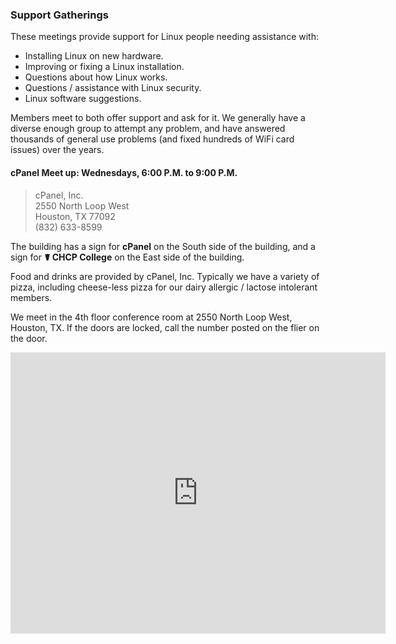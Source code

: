 ### Support Gatherings

These meetings provide support for Linux people needing assistance with:

* Installing Linux on new hardware.
* Improving or fixing a Linux installation.
* Questions about how Linux works.
* Questions / assistance with Linux security.
* Linux software suggestions.

Members meet to both offer support and ask for it.  We generally have a diverse
enough group to attempt any problem, and have answered thousands of general use
problems (and fixed hundreds of WiFi card issues) over the years.

#### cPanel Meet up: Wednesdays, 6:00 P.M. to 9:00 P.M.

> cPanel, Inc. <br/>
> 2550 North Loop West <br/>
> Houston, TX 77092 <br/>
> (832) 633-8599 <br/>

The building has a sign for **cPanel** on the South side of the building, and a
sign for **☤ CHCP College** on the East side of the building.

Food and drinks are provided by cPanel, Inc.  Typically we have a variety of pizza,
including cheese-less pizza for our dairy allergic / lactose intolerant members.

We meet in the 4th floor conference room at 2550 North Loop West, Houston, TX.
If the doors are locked, call the number posted on the flier on the door.

<iframe src="https://www.google.com/maps/embed?pb=!1m14!1m8!1m3!1d432.7433868908962!2d-95.44473101648154!3d29.80807276017754!3m2!1i1024!2i768!4f13.1!3m3!1m2!1s0x0%3A0xe75370ea49c0fb7c!2scPanel!5e0!3m2!1sen!2sus!4v1493858914477" width="600" height="450" frameborder="0" style="border:0" allowfullscreen="1"></iframe>
